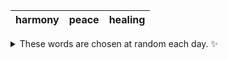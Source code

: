 <!-- word_basket start -->
| harmony | peace | healing |
| :-----: | :---: | :-----: |

<details>
  <summary>These words are chosen at random each day. ✨</summary>
  Take a look inside this repo to see how that works.
</details>
<!-- word_basket end -->
